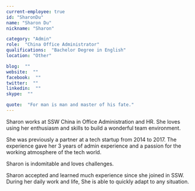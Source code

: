 ```yaml
---
current-employee: true
id: "SharonDu"
name: "Sharon Du"
nickname: "Sharon"

category: "Admin"
role:  "China Office Administrator"
qualifications:  "Bachelor Degree in English"
location: "Other"

blog:  ""
website:  ""
facebook:  ""
twitter:  ""
linkedin:  ""
skype:  ""

quote:  "For man is man and master of his fate."
---
```


Sharon works at SSW China in Office Administration and HR. She loves using her enthusiasm and skills to build a wonderful team environment.  

She was previously a partner at a tech startup from 2014 to 2017. The experience gave her 3 years of admin experience and a passion for the working atmosphere of the tech world.  

Sharon is indomitable and loves challenges.  

Sharon accepted and learned much experience since she joined in SSW. During her daily work and life, She is able to quickly adapt to any situation.
